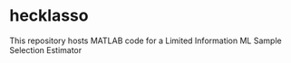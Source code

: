 # hecklasso
This repository hosts MATLAB code for a Limited Information ML Sample Selection Estimator
